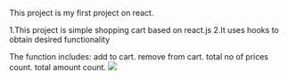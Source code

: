 This project is my first project on react.

1.This project is simple shopping cart based on react.js
2.It uses hooks to obtain desired functionality

The function includes:
add to cart.
remove from cart.
total no of prices count.
total amount count.
![](app/src/main/res/drawable/refrence_image1.png)